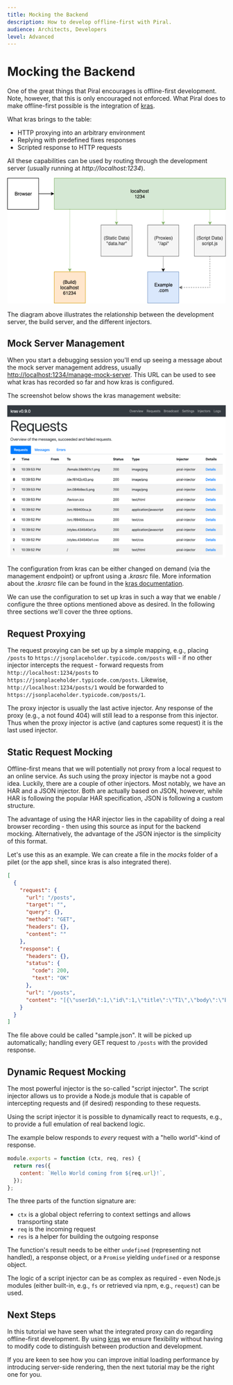 ```yaml
---
title: Mocking the Backend
description: How to develop offline-first with Piral.
audience: Architects, Developers
level: Advanced
---
```


# Mocking the Backend

One of the great things that Piral encourages is offline-first development. Note, however, that this is only encouraged not enforced. What Piral does to make offline-first possible is the integration of [kras](https://github.com/FlorianRappl/kras).

What kras brings to the table:

- HTTP proxying into an arbitrary environment
- Replying with predefined fixes responses
- Scripted response to HTTP requests

All these capabilities can be used by routing through the development server (usually running at *http://localhost:1234*).

![Middleware at the development server](../diagrams/kras-middleware.png)

The diagram above illustrates the relationship between the development server, the build server, and the different injectors.

## Mock Server Management

When you start a debugging session you'll end up seeing a message about the mock server management address, usually [http://localhost:1234/manage-mock-server](http://localhost:1234/manage-mock-server). This URL can be used to see what kras has recorded so far and how kras is configured.

The screenshot below shows the kras management website:

![kras Management Page](../diagrams/kras.png)

The configuration from kras can be either changed on demand (via the management endpoint) or upfront using a *.krasrc* file. More information about the *.krasrc* file can be found in the [kras documentation](https://github.com/FlorianRappl/kras/blob/master/README.md).

We can use the configuration to set up kras in such a way that we enable / configure the three options mentioned above as desired. In the following three sections we'll cover the three options.

## Request Proxying

The request proxying can be set up by a simple mapping, e.g., placing `/posts` to `https://jsonplaceholder.typicode.com/posts` will - if no other injector intercepts the request - forward requests from `http://localhost:1234/posts` to `https://jsonplaceholder.typicode.com/posts`. Likewise, `http://localhost:1234/posts/1` would be forwarded to `https://jsonplaceholder.typicode.com/posts/1`.

The proxy injector is usually the last active injector. Any response of the proxy (e.g., a not found 404) will still lead to a response from this injector. Thus when the proxy injector is active (and captures some request) it is the last used injector.

## Static Request Mocking

Offline-first means that we will potentially not proxy from a local request to an online service. As such using the proxy injector is maybe not a good idea. Luckily, there are a couple of other injectors. Most notably, we have an HAR and a JSON injector. Both are actually based on JSON, however, while HAR is following the popular HAR specification, JSON is following a custom structure.

The advantage of using the HAR injector lies in the capability of doing a real browser recording - then using this source as input for the backend mocking. Alternatively, the advantage of the JSON injector is the simplicity of this format.

Let's use this as an example. We can create a file in the *mocks* folder of a pilet (or the app shell, since kras is also integrated there).

```json
[
  {
    "request": {
      "url": "/posts",
      "target": "",
      "query": {},
      "method": "GET",
      "headers": {},
      "content": ""
    },
    "response": {
      "headers": {},
      "status": {
        "code": 200,
        "text": "OK"
      },
      "url": "/posts",
      "content": "[{\"userId\":1,\"id\":1,\"title\":\"T1\",\"body\":\"B1\"},{\"userId\":1,\"id\":2,\"title\":\"T2\",\"body\":\"B2\"},{\"userId\":1,\"id\":3,\"title\":\"T3\",\"body\":\"T3\"}]"
    }
  }
]
```

The file above could be called "sample.json". It will be picked up automatically; handling every GET request to `/posts` with the provided response.

## Dynamic Request Mocking

The most powerful injector is the so-called "script injector". The script injector allows us to provide a Node.js module that is capable of intercepting requests and (if desired) responding to these requests.

Using the script injector it is possible to dynamically react to requests, e.g., to provide a full emulation of real backend logic.

The example below responds to *every* request with a "hello world"-kind of response.

```js
module.exports = function (ctx, req, res) {
  return res({
    content: `Hello World coming from ${req.url}!`,
  });
};
```

The three parts of the function signature are:

- `ctx` is a global object referring to context settings and allows transporting state
- `req` is the incoming request
- `res` is a helper for building the outgoing response

The function's result needs to be either `undefined` (representing not handled), a response object, or a `Promise` yielding `undefined` or a response object.

The logic of a script injector can be as complex as required - even Node.js modules (either built-in, e.g., `fs` or retrieved via npm, e.g., `request`) can be used.

## Next Steps

In this tutorial we have seen what the integrated proxy can do regarding offline-first development. By using [kras](https://github.com/FlorianRappl/kras) we ensure flexibility without having to modify code to distinguish between production and development.

If you are keen to see how you can improve initial loading performance by introducing server-side rendering, then the next tutorial may be the right one for you.
